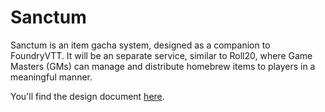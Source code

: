 # Sanctum
Sanctum is an item gacha system, designed as a companion to FoundryVTT. It will be an separate service, similar to Roll20, where Game Masters (GMs) can manage and distribute homebrew items to players in a meaningful manner.

You'll find the design document [here](/DesignDoc.md).
